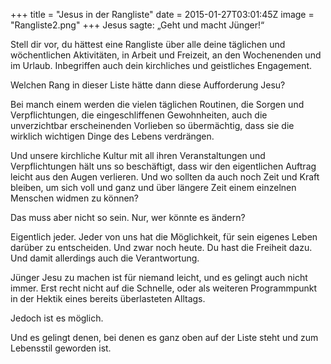 +++
title = "Jesus in der Rangliste"
date = 2015-01-27T03:01:45Z
image = "Rangliste2.png"
+++
Jesus sagte: „Geht und macht Jünger!“

Stell dir vor, du hättest eine Rangliste über alle deine täglichen und wöchentlichen Aktivitäten, in Arbeit und Freizeit, an den Wochenenden und im Urlaub. Inbegriffen auch dein kirchliches und geistliches Engagement.

Welchen Rang in dieser Liste hätte dann diese Aufforderung Jesu?

Bei manch einem werden die vielen täglichen Routinen, die Sorgen und Verpflichtungen, die eingeschliffenen Gewohnheiten, auch die unverzichtbar erscheinenden Vorlieben so übermächtig, dass sie die wirklich wichtigen Dinge des Lebens verdrängen.

Und unsere kirchliche Kultur mit all ihren Veranstaltungen und Verpflichtungen hält uns so beschäftigt, dass wir den eigentlichen Auftrag leicht aus den Augen verlieren. Und wo sollten da auch noch Zeit und Kraft bleiben, um sich voll und ganz und über längere Zeit einem einzelnen Menschen widmen zu können?

Das muss aber nicht so sein. Nur, wer könnte es ändern?

Eigentlich jeder. Jeder von uns hat die Möglichkeit, für sein eigenes Leben darüber zu entscheiden. Und zwar noch heute. Du hast die Freiheit dazu. Und damit allerdings auch die Verantwortung.

Jünger Jesu zu machen ist für niemand leicht, und es gelingt auch nicht immer. Erst recht nicht auf die Schnelle, oder als weiteren Programmpunkt in der Hektik eines bereits überlasteten Alltags.

Jedoch ist es möglich.

Und es gelingt denen, bei denen es ganz oben auf der Liste steht und zum Lebensstil geworden ist.
